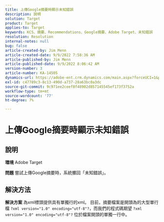 ```yaml
---
title: 上傳Google摘要時顯示未知錯誤
description: 說明
solution: Target
product: Target
applies-to: Target
keywords: KCS、摘要、Recommendations、Google摘要、Adobe Target、未知錯誤
resolution: Resolution
internal-notes: null
bug: false
article-created-by: Jim Menn
article-created-date: 9/9/2022 7:58:36 AM
article-published-by: Jim Menn
article-published-date: 9/9/2022 8:06:42 AM
version-number: 3
article-number: KA-14505
dynamics-url: https://adobe-ent.crm.dynamics.com/main.aspx?forceUCI=1&pagetype=entityrecord&etn=knowledgearticle&id=c9c8642f-1530-ed11-9db1-0022480866ad
exl-id: c47789c3-8c13-490d-a737-28a63bc0a3dc
source-git-commit: 9c971ee2ceef8f48902d857145545ef173f3752a
workflow-type: tm+mt
source-wordcount: '77'
ht-degree: 7%

---
```


# 上傳Google摘要時顯示未知錯誤

## 說明


<b>環境</b>
Adobe Target

<b>問題</b>
嘗試上傳Google摘要時，系統擲回「未知錯誤」。


## 解決方法


<b>解決方案</b>
為xml標頭提供具有單獨行的xml。
目前，摘要檔案是開頭為的大型單行檔 `?xml version="1.0" encoding="utf-8"?`，而我們的程式碼期望 `?xml version="1.0" encoding="utf-8"?` 位於檔案開頭的單獨一行中。
